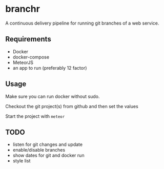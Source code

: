 # branchr

A continuous delivery pipeline for running git branches of a web service.

## Requirements
* Docker
* docker-compose
* MeteorJS
* an app to run (preferably 12 factor)

## Usage

Make sure you can run docker without sudo.

Checkout the git project(s) from github and then set the values

Start the project with
`meteor`

## TODO

* listen for git changes and update
* enable/disable branches
* show dates for git and docker run
* style list
